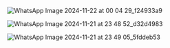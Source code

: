 ![WhatsApp Image 2024-11-22 at 00 04 29_f24933a9](https://github.com/user-attachments/assets/779e51bc-d67b-42d3-8332-281763564e07)

![WhatsApp Image 2024-11-21 at 23 48 52_d32d4983](https://github.com/user-attachments/assets/21047c17-09a9-4d86-8a45-bed2151e0174)

![WhatsApp Image 2024-11-21 at 23 49 05_5fddeb53](https://github.com/user-attachments/assets/2aeb3bc6-7a4f-4d08-82f1-8cbdfadf06ac)
